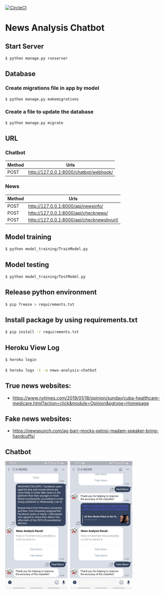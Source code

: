 [![CircleCI](https://circleci.com/gh/chiksumwong/news_analysis_chatbot.svg?style=svg)](https://circleci.com/gh/chiksumwong/news_analysis_chatbot)
# News Analysis Chatbot

## Start Server
```sh
$ python manage.py runserver
```
## Database
### Create migrations file in app by model
```sh
$ python manage.py makemigrations
```
### Create a file to update the database
```sh
$ python manage.py migrate
```
## URL
### Chatbot
| Method | Urls                                   |
| ------ | -------------------------------------- |
| POST   | http://127.0.0.1:8000/chatbot/webhook/ |

### News
| Method | Urls                                      |
| ------ | ----------------------------------------- |
| POST   | http://127.0.0.1:8000/api/newsinfo/       |
| POST   | http://127.0.0.1:8000/api/checknews/      |
| POST   | http://127.0.0.1:8000/api/checknewsbyurl/ |


## Model training
```sh
$ python model_training/TrainModel.py
```
## Model testing
```sh
$ python model_training/TestModel.py
```
## Release python environment
```sh
$ pip freeze > requirements.txt
```
## Install package by using requirements.txt
```sh
$ pip install -r requirements.txt
```
## Heroku View Log
```sh
$ heroku login

$ heroku logs -t -a news-analysis-chatbot
```
## True news websites:
- https://www.nytimes.com/2019/01/18/opinion/sunday/cuba-healthcare-medicare.html?action=click&module=Opinion&pgtype=Homepage


## Fake news websites:
- https://newspunch.com/ag-barr-mocks-pelosi-madam-speaker-bring-handcuffs/

## Chatbot
<p>
<kbd>
<img src='static/screenshot/LINE_TEXT.jpg' width="200" alt='LINE'>
</kbd>
<kbd>
<img src='static/screenshot/LINE_URL.jpg' width="200" alt='LINE'>
</kbd>
</p>